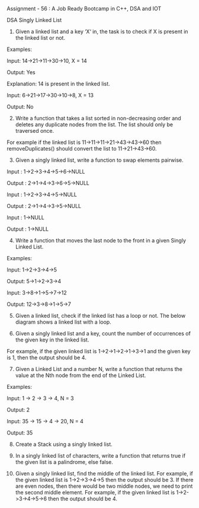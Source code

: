 Assignment - 56 : A Job Ready Bootcamp in C++, DSA and IOT

DSA Singly Linked List

1. Given a linked list and a key ‘X‘ in, the task is to check if X is present in the linked list
or not.

  Examples:
  
  Input: 14->21->11->30->10, X = 14
  
  Output: Yes
  
  Explanation: 14 is present in the linked list.
  
  Input: 6->21->17->30->10->8, X = 13
  
  Output: No

2. Write a function that takes a list sorted in non-decreasing order and deletes any duplicate nodes from the list. The list should only be traversed once.

  For example if the linked list is 11->11->11->21->43->43->60 then removeDuplicates() should convert the list to 11->21->43->60.


3. Given a singly linked list, write a function to swap elements pairwise.

  Input : 1->2->3->4->5->6->NULL

  Output : 2->1->4->3->6->5->NULL

  Input : 1->2->3->4->5->NULL

  Output : 2->1->4->3->5->NULL

  Input : 1->NULL

  Output : 1->NULL


4. Write a function that moves the last node to the front in a given Singly Linked List.
  
  Examples:
  
  Input: 1->2->3->4->5
  
  Output: 5->1->2->3->4
  
  Input: 3->8->1->5->7->12
  
  Output: 12->3->8->1->5->7


5. Given a linked list, check if the linked list has a loop or not. The below diagram shows a linked list with a loop.

6. Given a singly linked list and a key, count the number of occurrences of the given key in the linked list.
  
  For example, if the given linked list is 1->2->1->2->1->3->1 and the given key is 1, then the output should be 4.

7. Given a Linked List and a number N, write a function that returns the value at the Nth node from the end of the Linked List.
  
  Examples:
  
  Input: 1 -> 2 -> 3 -> 4, N = 3
  
  Output: 2
  
  Input: 35 -> 15 -> 4 -> 20, N = 4
  
  Output: 35

8. Create a Stack using a singly linked list.

9. In a singly linked list of characters, write a function that returns true if the given list is a palindrome, else false.

10. Given a singly linked list, find the middle of the linked list. For example, if the given
linked list is 1->2->3->4->5 then the output should be 3.
If there are even nodes, then there would be two middle nodes, we need to print the
second middle element. For example, if the given linked list is 1->2->3->4->5->6 then
the output should be 4.

